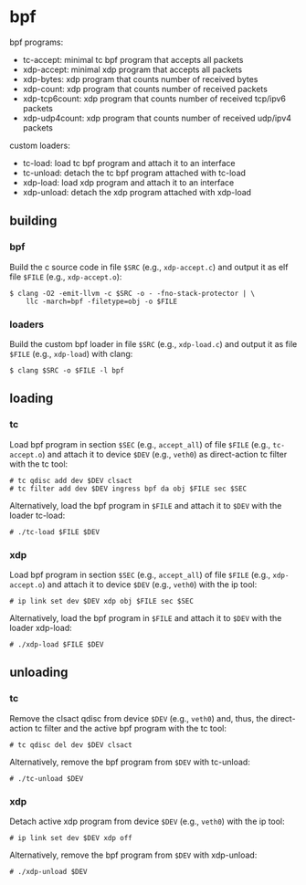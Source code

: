 # bpf

bpf programs:
* tc-accept: minimal tc bpf program that accepts all packets
* xdp-accept: minimal xdp program that accepts all packets
* xdp-bytes: xdp program that counts number of received bytes
* xdp-count: xdp program that counts number of received packets
* xdp-tcp6count: xdp program that counts number of received tcp/ipv6 packets
* xdp-udp4count: xdp program that counts number of received udp/ipv4 packets

custom loaders:
* tc-load: load tc bpf program and attach it to an interface
* tc-unload: detach the tc bpf program attached with tc-load
* xdp-load: load xdp program and attach it to an interface
* xdp-unload: detach the xdp program attached with xdp-load

## building

### bpf

Build the c source code in file `$SRC` (e.g., `xdp-accept.c`) and output it as
elf file `$FILE` (e.g., `xdp-accept.o`):

```console
$ clang -O2 -emit-llvm -c $SRC -o - -fno-stack-protector | \
	llc -march=bpf -filetype=obj -o $FILE
```

### loaders

Build the custom bpf loader in file `$SRC` (e.g., `xdp-load.c`) and output it
as file `$FILE` (e.g., `xdp-load`) with clang:

```console
$ clang $SRC -o $FILE -l bpf
```

## loading

### tc

Load bpf program in section `$SEC` (e.g., `accept_all`) of file `$FILE` (e.g.,
`tc-accept.o`) and attach it to device `$DEV` (e.g., `veth0`) as direct-action
tc filter with the tc tool:

```console
# tc qdisc add dev $DEV clsact
# tc filter add dev $DEV ingress bpf da obj $FILE sec $SEC
```

Alternatively, load the bpf program in `$FILE` and attach it to `$DEV` with the
loader tc-load:

```console
# ./tc-load $FILE $DEV
```

### xdp

Load bpf program in section `$SEC` (e.g., `accept_all`) of file `$FILE` (e.g.,
`xdp-accept.o`) and attach it to device `$DEV` (e.g., `veth0`) with the ip
tool:

```console
# ip link set dev $DEV xdp obj $FILE sec $SEC
```

Alternatively, load the bpf program in `$FILE` and attach it to `$DEV` with the
loader xdp-load:

```console
# ./xdp-load $FILE $DEV
```

## unloading

### tc

Remove the clsact qdisc from device `$DEV` (e.g., `veth0`) and, thus, the
direct-action tc filter and the active bpf program with the tc tool:

```console
# tc qdisc del dev $DEV clsact
```

Alternatively, remove the bpf program from `$DEV` with tc-unload:

```console
# ./tc-unload $DEV
```

### xdp

Detach active xdp program from device `$DEV` (e.g., `veth0`) with the ip tool:

```console
# ip link set dev $DEV xdp off
```

Alternatively, remove the bpf program from `$DEV` with xdp-unload:

```console
# ./xdp-unload $DEV
```

